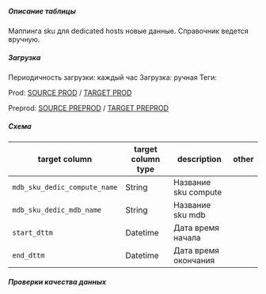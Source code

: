 ##### Описание таблицы

Маппинга sku для dedicated hosts новые данные. Справочник ведется вручную.

##### Загрузка

Периодичность загрузки: каждый час 
Загрузка: ручная
Теги: 

Prod:
[SOURCE PROD](https://yt.yandex-team.ru/hahn/navigation?path=//home/cloud-dwh/data/prod/ods/mdb/sku_dedicated_hosts_mapping)
/ [TARGET PROD](https://yt.yandex-team.ru/hahn/navigation?path=//home/cloud-dwh/data/prod/ods/mdb/sku_dedicated_hosts_mapping)

Preprod:
[SOURCE PREPROD](https://yt.yandex-team.ru/hahn/navigation?path=//home/cloud-dwh/data/preprod/ods/mdb/sku_dedicated_hosts_mapping)
/ [TARGET PREPROD](https://yt.yandex-team.ru/hahn/navigation?path=//home/cloud-dwh/data/preprod/ods/mdb/sku_dedicated_hosts_mapping)

##### Схема

| target column | target column type | description | other |
|--|--|--|--|
| `mdb_sku_dedic_compute_name` | String | Название sku compute | |
| `mdb_sku_dedic_mdb_name` | String | Название sku mdb | |
| `start_dttm` | Datetime | Дата время начала | |
| `end_dttm` | Datetime | Дата время окончания | |

##### Проверки качества данных

